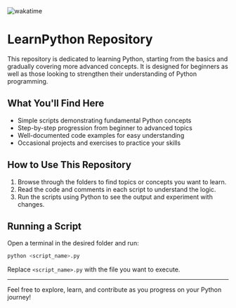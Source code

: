 <img src="https://wakatime.com/badge/user/bb00c0fe-44b9-40c6-b043-77019e433b47/project/2e691c5b-6d90-4ee7-a3c1-b40f05cd5cc5.svg" alt="wakatime">

# LearnPython Repository

This repository is dedicated to learning Python, starting from the basics and gradually covering more advanced concepts. It is designed for beginners as well as those looking to strengthen their understanding of Python programming.

## What You'll Find Here

- Simple scripts demonstrating fundamental Python concepts
- Step-by-step progression from beginner to advanced topics
- Well-documented code examples for easy understanding
- Occasional projects and exercises to practice your skills

## How to Use This Repository

1. Browse through the folders to find topics or concepts you want to learn.
2. Read the code and comments in each script to understand the logic.
3. Run the scripts using Python to see the output and experiment with changes.

## Running a Script

Open a terminal in the desired folder and run:

```bash
python <script_name>.py
```

Replace `<script_name>.py` with the file you want to execute.

---

Feel free to explore, learn, and contribute as you progress on your Python journey!
